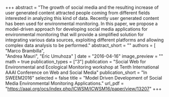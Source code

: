 +++
abstract = "The growth of social media and the resulting increase of user generated content attracted people coming from different fields interested in analyzing this kind of data. Recently user generated content has been used for environmental monitoring. In this paper, we propose a model-driven approach for developing social media applications for environmental monitoring that will provide a simplified solution for integrating various data sources, exploiting different platforms and allowing complex data analysis to be performed."
abstract_short = ""
authors = [	"Marco Brambilla",		
"Andrea Mauri",	
"Eric Umuhoza"
]
date = "2016-04-16"
image_preview = ""
math = true
publication_types = ["3"]
publication = "Social Web for Environmental and Ecological Monitoring workshop at Tenth International AAAI Conference on Web and Social Media"
publication_short = "In SWEEM2016"
selected = false
title = "Model Driven Development of Social Media Environmental Monitoring Applications."
url_pdf = "https://aaai.org/ocs/index.php/ICWSM/ICWSM16/paper/view/13207"
+++

